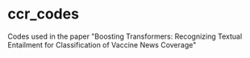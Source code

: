 # ccr_codes
Codes used in the paper "Boosting Transformers: Recognizing Textual Entailment for Classification of Vaccine News Coverage"
